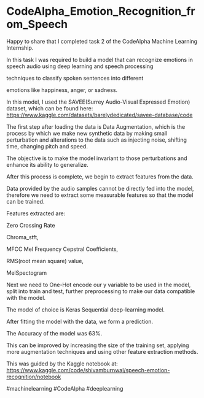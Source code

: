 # CodeAlpha_Emotion_Recognition_from_Speech
Happy to share that I completed task 2 of the CodeAlpha Machine Learning Internship.



In this task I was required to build a model that can recognize emotions in speech audio using deep learning and speech processing

techniques to classify spoken sentences into different

emotions like happiness, anger, or sadness.



In this model, I used the SAVEE(Surrey Audio-Visual Expressed Emotion) dataset, which can be found here: https://www.kaggle.com/datasets/barelydedicated/savee-database/code



The first step after loading the data is Data Augmentation, which is the process by which we make new synthetic data by making small perturbation and alterations to the data such as injecting noise, shifting time, changing pitch and speed.



The objective is to make the model invariant to those perturbations and enhance its ability to generalize.



After this process is complete, we begin to extract features from the data.



Data provided by the audio samples cannot be directly fed into the model, therefore we need to extract some measurable features so that the model can be trained.



Features extracted are:



 Zero Crossing Rate 

Chroma_stft,  

MFCC Mel Frequency Cepstral Coefficients, 

RMS(root mean square) value, 

MelSpectogram



Next we need to One-Hot encode our y variable to be used in the model, split into train and test, further preprocessing to make our data compatible with the model.



The model of choice is Keras Sequential deep-learning model. 



After fitting the model with the data, we form a prediction.



The Accuracy of the model was 63%.



This can be improved by increasing the size of the training set, applying more augmentation techniques and using other feature extraction methods.



This was guided by the Kaggle notebook at: https://www.kaggle.com/code/shivamburnwal/speech-emotion-recognition/notebook



#machinelearning #CodeAlpha #deeplearning
